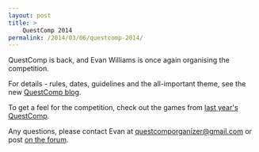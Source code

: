 ```yaml
---
layout: post
title: >
    QuestComp 2014
permalink: /2014/03/06/questcomp-2014/
---
```

QuestComp is back, and Evan Williams is once again organising the competition.

For details - rules, dates, guidelines and the all-important theme, see the new <a href="http://questcomp.blogspot.com/">QuestComp blog</a>.

To get a feel for the competition, check out the games from <a title="QuestComp 2013 – the results" href="http://blog.textadventures.co.uk/2013/07/15/questcomp-2013-the-results/">last year's QuestComp</a>.

Any questions, please contact Evan at <a href="mailto:questcomporganizer@gmail.com">questcomporganizer@gmail.com</a> or post <a href="http://forum.textadventures.co.uk/viewtopic.php?f=5&amp;t=4219">on the forum</a>.